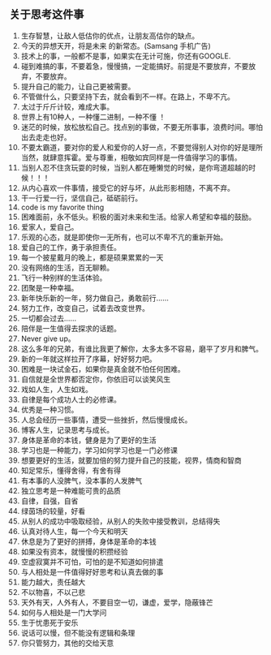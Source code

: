 ## 关于思考这件事
1. 生存智慧，让敌人低估你的优点，让朋友高估你的缺点。
2. 今天的异想天开，将是未来 的新常态。(Samsang 手机广告)
3. 技术上的事，一般都不是事，如果实在无计可施，你还有GOOGLE.
4. 碰到难搞的事，不要着急，慢慢搞，一定能搞好。前提是不要放弃，不要放弃，不要放弃。
5. 提升自己的能力，让自己更被需要。
6. 不管做什么，只要坚持下去，就会看到不一样。在路上，不卑不亢。
7. 太过于斤斤计较，难成大事。
8. 世界上有10种人，一种懂二进制，一种不懂 ！
9. 迷茫的时候，放松放松自己。找点别的事做，不要无所事事，浪费时间。哪怕出去走走也好。
10. 不要太霸道，要对你的爱人和爱你的人好一点，不要觉得别人对你的好是理所当然，就肆意挥霍。爱与尊重，相敬如宾同样是一件值得学习的事情。
11. 当别人忍不住贪玩耍的时候，当别人都在睡懒觉的时候，是你弯道超越的时候！！！
12. 从内心喜欢一件事情，接受它的好与坏，从此形影相随，不离不弃。
13. 干一行爱一行，坚信自己，砥砺前行。
14. code is my favorite thing
15. 困难面前，永不低头。积极的面对未来和生活。给家人希望和幸福的鼓励。
16. 爱家人，爱自己。
17. 乐观的心态，就是即使你一无所有，也可以不卑不亢的重新开始。
18. 爱自己的工作，勇于承担责任。
19. 每一个披星戴月的晚上，都是硕果累累的一天
20. 没有网络的生活，百无聊赖。
21. 飞行一种别样的生活体验。
22. 团聚是一种幸福。
23. 新年快乐新的一年，努力做自己，勇敢前行……
24. 努力工作，改变自己，试着去改变世界。
25. 一切都会过去……
26. 陪伴是一生值得去探求的话题。
27. Never give up。
28. 这么多年的兄弟，有谁比我更了解你，太多太多不容易，磨平了岁月和脾气。
29. 新的一年就这样拉开了序幕，好好努力吧。
30. 困难是一块试金石，如果你是真金就不怕任何困难。
31. 自信就是全世界都否定你，你依旧可以谈笑风生
32. 戏如人生，人生如戏。
33. 自律是每个成功人士的必修课。
34. 优秀是一种习惯。
35. 人总会经历一些事情，遭受一些挫折，然后慢慢成长。
36. 博客人生，记录思考与成长。
37. 身体是革命的本钱，健身是为了更好的生活
38. 学习也是一种能力，学习如何学习也是一门必修课
39. 想要更好的生活，就要加倍的努力提升自己的技能，视界，情商和智商
40. 知足常乐，懂得舍得，有舍有得
41. 有本事的人没脾气，没本事的人发脾气
42. 独立思考是一种难能可贵的品质
43. 自律，自强，自省
44. 绿茵场的较量，好看
45. 从别人的成功中吸取经验，从别人的失败中接受教训，总结得失
46. 认真对待人生，每一个今天和明天
47. 休息是为了更好的拼搏，身体是革命的本钱
48. 如果没有资本，就慢慢的积攒经验
49. 空虚寂寞并不可怕，可怕的是不知道如何排遣
50. 与人相处是一件值得好好思考和认真去做的事
51. 能力越大，责任越大
52. 不以物喜，不以己悲
53. 天外有天，人外有人，不要目空一切，谦虚，爱学，隐蔽锋芒
54. 如何与人相处是一门大学问
55. 生于忧患死于安乐
56. 说话可以慢，但不能没有逻辑和条理
57. 你只管努力，其他的交给天意
